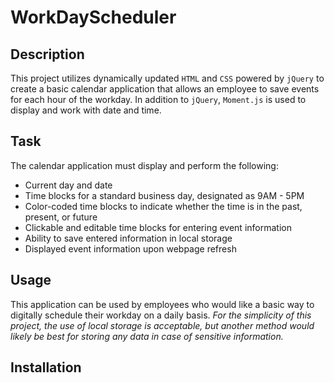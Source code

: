 # WorkDayScheduler

## Description

This project utilizes dynamically updated `HTML` and `CSS` powered by `jQuery` to create a basic calendar application that allows an employee to save events for each hour of the workday.  In addition to `jQuery`, `Moment.js` is used to display and work with date and time.

## Task

The calendar application must display and perform the following:
* Current day and date
* Time blocks for a standard business day, designated as 9AM - 5PM
* Color-coded time blocks to indicate whether the time is in the past, present, or future
* Clickable and editable time blocks for entering event information
* Ability to save entered information in local storage
* Displayed event information upon webpage refresh

## Usage

This application can be used by employees who would like a basic way to digitally schedule their workday on a daily basis.  <i>For the simplicity of this project, the use of local storage is acceptable, but another method would likely be best for storing any data in case of sensitive information.</i>

## Installation

